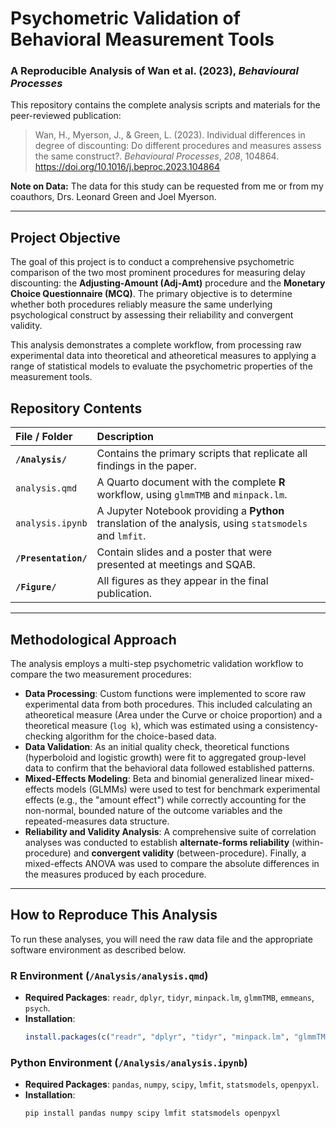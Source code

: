 # Psychometric Validation of Behavioral Measurement Tools
### A Reproducible Analysis of Wan et al. (2023), *Behavioural Processes*

This repository contains the complete analysis scripts and materials for the peer-reviewed publication:

> Wan, H., Myerson, J., & Green, L. (2023). Individual differences in degree of discounting: Do different procedures and measures assess the same construct?. *Behavioural Processes*, *208*, 104864. https://doi.org/10.1016/j.beproc.2023.104864

**Note on Data:** The data for this study can be requested from me or from my coauthors, Drs. Leonard Green and Joel Myerson. 

---

## Project Objective

The goal of this project is to conduct a comprehensive psychometric comparison of the two most prominent procedures for measuring delay discounting: the **Adjusting-Amount (Adj-Amt)** procedure and the **Monetary Choice Questionnaire (MCQ)**. The primary objective is to determine whether both procedures reliably measure the same underlying psychological construct by assessing their reliability and convergent validity.

This analysis demonstrates a complete workflow, from processing raw experimental data into theoretical and atheoretical measures to applying a range of statistical models to evaluate the psychometric properties of the measurement tools.

## Repository Contents

| File / Folder | Description |
| :--- | :--- |
| **`/Analysis/`** | Contains the primary scripts that replicate all findings in the paper. |
| `analysis.qmd` | A Quarto document with the complete **R** workflow, using `glmmTMB` and `minpack.lm`. |
| `analysis.ipynb` | A Jupyter Notebook providing a **Python** translation of the analysis, using `statsmodels` and `lmfit`. |
| **`/Presentation/`** | Contain slides and a poster that were presented at meetings and SQAB. |
| **`/Figure/`** | All figures as they appear in the final publication. |

---

## Methodological Approach

The analysis employs a multi-step psychometric validation workflow to compare the two measurement procedures:

* **Data Processing**: Custom functions were implemented to score raw experimental data from both procedures. This included calculating an atheoretical measure (Area under the Curve or choice proportion) and a theoretical measure (`log k`), which was estimated using a consistency-checking algorithm for the choice-based data.
* **Data Validation**: As an initial quality check, theoretical functions (hyperboloid and logistic growth) were fit to aggregated group-level data to confirm that the behavioral data followed established patterns.
* **Mixed-Effects Modeling**: Beta and binomial generalized linear mixed-effects models (GLMMs) were used to test for benchmark experimental effects (e.g., the "amount effect") while correctly accounting for the non-normal, bounded nature of the outcome variables and the repeated-measures data structure.
* **Reliability and Validity Analysis**: A comprehensive suite of correlation analyses was conducted to establish **alternate-forms reliability** (within-procedure) and **convergent validity** (between-procedure). Finally, a mixed-effects ANOVA was used to compare the absolute differences in the measures produced by each procedure.

---

## How to Reproduce This Analysis

To run these analyses, you will need the raw data file and the appropriate software environment as described below.

### R Environment (`/Analysis/analysis.qmd`)

* **Required Packages**: `readr`, `dplyr`, `tidyr`, `minpack.lm`, `glmmTMB`, `emmeans`, `psych`.
* **Installation**:
    ```R
    install.packages(c("readr", "dplyr", "tidyr", "minpack.lm", "glmmTMB", "emmeans", "psych"))
    ```

### Python Environment (`/Analysis/analysis.ipynb`)

* **Required Packages**: `pandas`, `numpy`, `scipy`, `lmfit`, `statsmodels`, `openpyxl`.
* **Installation**:
    ```bash
    pip install pandas numpy scipy lmfit statsmodels openpyxl
    ```